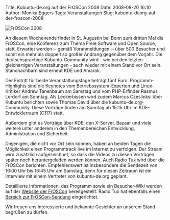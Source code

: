 Title: Kubuntu-de.org auf der FrOSCon 2008
Date: 2008-08-20 16:10
Author: Monika Eggers
Tags: Veranstaltungen
Slug: kubuntu-deorg-auf-der-froscon-2008

![FrOSCon 2008](http://www.kubuntu-de.org/files/froscon_2008_glassy_button_round_01_small.png)

An diesem Wochenende findet in St. Augustin bei Bonn zum dritten Mal die
FrOSCon, eine Konferenz zum Thema Freie Software und Open Source, statt.
Erwartet werden ─ gemäß Voranmeldungen ─ über 500 Besucher und somit ein
mehr als doppelt so großer Andrang gegenüber dem Vorjahr. Die
deutschsprachige Kubuntu-Community wird - wie bei den letzten
gleichartigen Veranstaltungen - auch wieder mit einem Stand vor Ort
sein. Standnachbarn sind erneut KDE und Amarok.

Der Eintritt für beide Veranstaltungstage beträgt fünf Euro.
Programm-Highlights sind die Keynotes vom Betriebssystem-Experten und
Linux-Kritiker Andrew Tanenbaum am Samstag und vom PHP-Erfinder Rasmus
Lerdorf am Sonntag. Als Leckerbissen wird zudem Marcus Czeslinksi über
Kubuntu berichten sowie Thomas David über die kubuntu-de.org-Community.
Diese Vorträge finden am Sonntag ab 15:15 Uhr im KDE-Entwicklerraum
(C117) statt.

Außerdem gibt es Vorträge über KDE, den X-Server, Bazaar und viele
weitere unter anderem in den Themenbereichen Entwicklung, Administration
und Sicherheit.

Diejenigen, die nicht vor Ort sein können, haben an beiden Tagen die
Möglichkeit einen Programmtrack live im Internet zu verfolgen. Der
Stream wird zusätzlich aufgezeichnet, so dass die Videos zu diesen
Vorträgen später noch heruntergeladen werden können. Auch [Radio
Tux](http://www.radiotux.de "http://www.radiotux.de") wird über die
FrOSCon berichten. Empfehlenswert ist insbesondere die Sendezeit von
16:00 Uhr bis 16:45 Uhr am Samstag, denn für diesen Zeitraum ist ein
Interview mit einem Vertreter von kubuntu-de.org geplant.

Detaillierte Informationen, das Programm sowie ein Besucher-Wiki werden
auf der [Website der
FrOSCon](http://www.froscon.de/ "http://www.froscon.de/")
bereitgestellt. Radio Tux hat ebenfalls einen [Bereich zur
FrOSCon-Sendung](http://cms.radiotux.de/ "http://cms.radiotux.de/")
eingerichtet.

Wir freuen uns Interessierte und bekannte Gesichter an unserem Stand
begrüßen zu dürfen.
